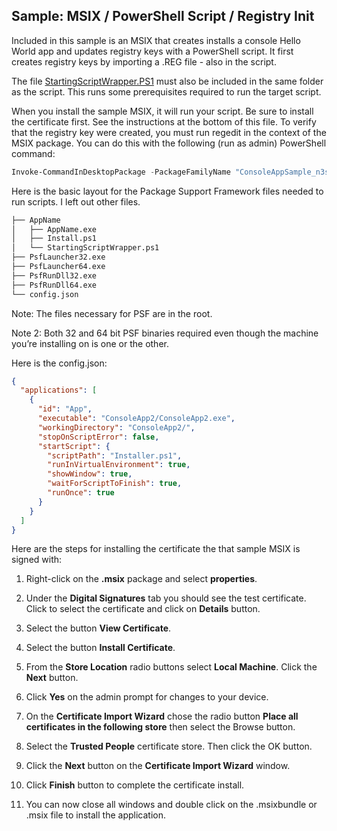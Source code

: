 ## Sample: MSIX / PowerShell Script / Registry Init

Included in this sample is an MSIX that creates installs a console Hello World app and updates registry keys with a PowerShell script. It first creates registry keys by importing a .REG file - also in the script.

The file [StartingScriptWrapper.PS1](https://docs.microsoft.com/en-us/windows/msix/psf/run-scripts-with-package-support-framework) must also be included in the same folder as the script. This runs some prerequisites required to run the target script.

When you install the sample MSIX, it will run your script. Be sure to install the certificate first. See the instructions at the bottom of this file. To verify that the registry key were created, you must run regedit in the context of the MSIX package. You can do this with the following (run as admin) PowerShell command:

```PowerShell
Invoke-CommandInDesktopPackage -PackageFamilyName "ConsoleAppSample_n3sawgb4qe5x4" -AppId "App" -Command "regedt32.exe" -PreventBreakaway
```

Here is the basic layout for the Package Support Framework files needed to run scripts. I left out other files.

```bash
├── AppName
│   ├── AppName.exe
│   ├── Install.ps1
│   └── StartingScriptWrapper.ps1
├── PsfLauncher32.exe
├── PsfLauncher64.exe
├── PsfRunDll32.exe
├── PsfRunDll64.exe
└── config.json
```

Note: The files necessary for PSF are in the root.

Note 2: Both 32 and 64 bit PSF binaries required even though the machine you’re installing on is one or the other.

Here is the config.json:

```json
{
  "applications": [
    {
      "id": "App",
      "executable": "ConsoleApp2/ConsoleApp2.exe",
      "workingDirectory": "ConsoleApp2/",
      "stopOnScriptError": false,
      "startScript": {
        "scriptPath": "Installer.ps1",
        "runInVirtualEnvironment": true,
        "showWindow": true,
        "waitForScriptToFinish": true,
        "runOnce": true
      }
    }
  ]
}
```

Here are the steps for installing the certificate the that sample MSIX is signed with:

1. Right-click on the **.msix** package and select **properties**.

2. Under the **Digital Signatures** tab you should see the test certificate. Click to select the certificate and click on **Details** button.

3. Select the button **View Certificate**.

4. Select the button **Install Certificate**.

5. From the **Store Location** radio buttons select **Local Machine**. Click the **Next** button.

6. Click **Yes** on the admin prompt for changes to your device.

7. On the **Certificate Import Wizard** chose the radio button **Place all certificates in the following store** then select the Browse button.

8. Select the **Trusted People** certificate store. Then click the OK button.

9. Click the **Next** button on the **Certificate Import Wizard** window.

10. Click **Finish** button to complete the certificate install.

11. You can now close all windows and double click on the .msixbundle or .msix file to install the application.
